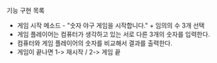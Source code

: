 기능 구현 목록 

* 게임 시작 메소드 - "숫자 야구 게임을 시작합니다." + 임의의 수 3개 선택 
* 게임 플레이어는 컴퓨터가 생각하고 있는 서로 다른 3개의 숫자를 입력한다. 
* 컴퓨터와 게임 플레이어의 숫자를 비교해서 결과를 출력한다.
* 게임이 끝나면 1-> 재시작 / 2-> 게임 끝